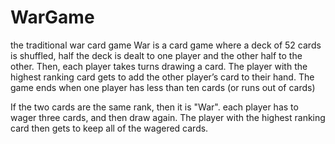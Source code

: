 # WarGame
the traditional war card game
War is a card game where a deck of 52 cards is shuffled, half the deck is dealt to one player and the other half to the other.
Then, each player takes turns drawing a card.
The player with the highest ranking card gets to add the other player’s card to their hand.
The game ends when one player has less than ten cards (or runs out of cards)

If the two cards are the same rank, then it is "War". each player has to wager three cards, and then draw again.
The player with the highest ranking card then gets to keep all of the wagered cards.
